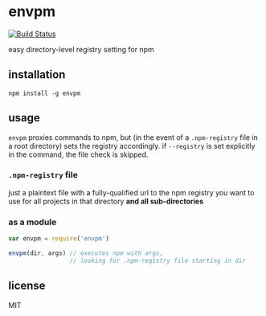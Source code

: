 envpm
====

[![Build Status](https://travis-ci.org/jarofghosts/envpm.svg?branch=master)](https://travis-ci.org/jarofghosts/envpm)

easy directory-level registry setting for npm

## installation

`npm install -g envpm`

## usage

`envpm` proxies commands to npm, but (in the event of a `.npm-registry` file in
a root directory) sets the registry accordingly. if `--registry` is set
explicitly in the command, the file check is skipped.

### `.npm-registry` file

just a plaintext file with a fully-qualified url to the npm registry you want
to use for all projects in that directory **and all sub-directories**

### as a module

```js
var envpm = require('envpm')

envpm(dir, args) // executes npm with args,
                 // looking for .npm-registry file starting in dir
```

## license

MIT
